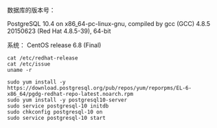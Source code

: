 

数据库的版本号：   

PostgreSQL 10.4 on x86_64-pc-linux-gnu, compiled by gcc (GCC) 4.8.5 20150623 (Red Hat 4.8.5-39), 64-bit  


系统： CentOS release 6.8 (Final)  

`cat /etc/redhat-release`  
`cat /etc/issue`  
`uname -r`  












```
sudo yum install -y https://download.postgresql.org/pub/repos/yum/reporpms/EL-6-x86_64/pgdg-redhat-repo-latest.noarch.rpm
sudo yum install -y postgresql10-server
sudo service postgresql-10 initdb
sudo chkconfig postgresql-10 on
sudo service postgresql-10 start
```
